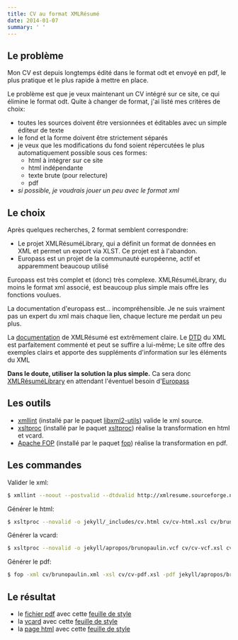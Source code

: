 ```yaml
---
title: CV au format XMLRésumé
date: 2014-01-07
summary: ' '
---
```


## Le problème

Mon CV est depuis longtemps édité dans le format odt et envoyé en pdf, le plus pratique et le plus rapide à mettre en place.

Le problème est que je veux maintenant un CV intégré sur ce site, ce qui élimine le format odt. Quite à changer de format, j'ai listé mes critères de choix:

- toutes les sources doivent être versionnées et éditables avec un simple éditeur de texte
- le fond et la forme doivent être strictement séparés
- je veux que les modifications du fond soient répercutées le plus automatiquement possible sous ces formes:
   - html à intégrer sur ce site
   - html indépendante
   - texte brute (pour relecture)
   - pdf
- _si possible, je voudrais jouer un peu avec le format xml_

## Le choix

Après quelques recherches, 2 format semblent correspondre:

- Le projet XMLRésuméLibrary, qui a définit un format de données en XML et permet un export via XLST. Ce projet est à l'abandon.
- Europass est un projet de la communauté européenne, actif et apparemment beaucoup utilisé

Europass est très complet et (donc) très complexe. XMLRésuméLibrary, du moins le format xml associé, est beaucoup plus simple mais offre les fonctions voulues.

La documentation d'europass est... incompréhensible. Je ne suis vraiment pas un expert du xml mais chaque lien, chaque lecture me perdait un peu plus.

La [documentation] de XMLRésumé est extrêmement claire. Le [DTD] du XML est parfaitement commenté et peut se suffire a lui-même; Le site offre des exemples clairs et apporte des suppléments d'information sur les éléments du XML

**Dans le doute, utiliser la solution la plus simple.** Ca sera donc [XMLRésuméLibrary] en attendant l'éventuel besoin d'[Europass]

## Les outils

* [xmllint]  (installé par le paquet [libxml2-utils](apt://libxml2-utils)) valide le xml source.
* [xsltproc]  (installé par le paquet [xsltproc](apt://xsltproc)) réalise la transformation en html et vcard.
* [Apache FOP]  (installé par le paquet [fop](apt://fop)) réalise la transformation en pdf.

## Les commandes

Valider le xml:

```bash
$ xmllint --noout --postvalid --dtdvalid http://xmlresume.sourceforge.net/dtd/resume.dtd cv/brunopaulin.xml
```

Générer le html:

```bash
$ xsltproc --novalid -o jekyll/_includes/cv.html cv/cv-html.xsl cv/brunopaulin.xml
```

Générer la vcard:

```bash
$ xsltproc --novalid -o jekyll/apropos/brunopaulin.vcf cv/cv-vcf.xsl cv/brunopaulin.xml
```

Générer le pdf:

```bash
$ fop -xml cv/brunopaulin.xml -xsl cv/cv-pdf.xsl -pdf jekyll/apropos/brunopaulin.pdf
```


## Le résultat

* le [fichier pdf](/apropos/brunopaulin.pdf) avec cette [feuille de style](https://github.com/bpaulin/bpaulin.net/blob/master/cv/cv-pdf.xsl)
* la [vcard](/apropos/brunopaulin.vcf) avec cette [feuille de style](https://github.com/bpaulin/bpaulin.net/blob/master/cv/cv-vcf.xsl)
* la [page html](/apropos/) avec cette [feuille de style](https://github.com/bpaulin/bpaulin.net/blob/master/cv/cv-html.xsl)

[grunt-xsltproc]: https://npmjs.org/package/grunt-xsltproc
[XMLRésuméLibrary]: http://xmlresume.sourceforge.net/
[documentation]: http://xmlresume.sourceforge.net/user-guide/index.html
[DTD]: http://xmlresume.sourceforge.net/dtd/resume.dtd
[Europass]: http://interop.europass.cedefop.europa.eu/data-model/xml-resources/
[xmllint]: http://xmlsoft.org/xmllint.html
[libxml2-utils]: apt://libxml2-utils
[xsltproc]: http://xmlsoft.org/XSLT/xsltproc.html
[Apache FOP]: http://xmlgraphics.apache.org/fop/
